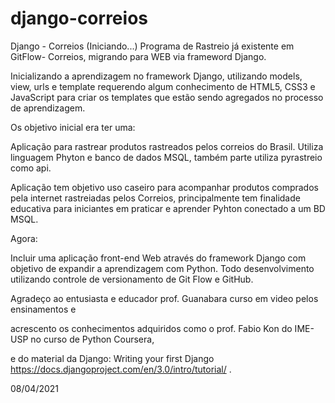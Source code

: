 # django-correios

Django - Correios (Iniciando...)
Programa de Rastreio já existente em GitFlow- Correios, migrando para WEB via frameword Django.

Inicializando a aprendizagem no framework Django, utilizando models, view, urls e template requerendo algum conhecimento de HTML5, CSS3 e JavaScript para criar os templates que estão sendo agregados no processo de aprendizagem.


Os objetivo inicial era ter uma:

Aplicação para rastrear produtos rastreados pelos correios do Brasil. Utiliza linguagem Phyton e banco de dados MSQL, também parte utiliza pyrastreio como api.

Aplicação tem objetivo uso caseiro para acompanhar produtos comprados pela internet rastreiadas pelos Correios, principalmente tem finalidade educativa para iniciantes em praticar e aprender Pyhton conectado a um BD MSQL.


Agora:

Incluir uma aplicação front-end Web através do framework Django com objetivo de expandir a aprendizagem com Python.
Todo desenvolvimento utilizando controle de versionamento de Git Flow e GitHub.


Agradeço ao entusiasta e educador prof. Guanabara curso em video pelos ensinamentos e

acrescento os conhecimentos adquiridos como o prof. Fabio Kon do IME-USP no curso de Python Coursera,

e do material da Django: Writing your first Django <https://docs.djangoproject.com/en/3.0/intro/tutorial/> .



08/04/2021
